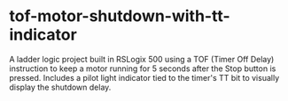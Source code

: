 # tof-motor-shutdown-with-tt-indicator
A ladder logic project built in RSLogix 500 using a TOF (Timer Off Delay) instruction to keep a motor running for 5 seconds after the Stop button is pressed. Includes a pilot light indicator tied to the timer's TT bit to visually display the shutdown delay.
